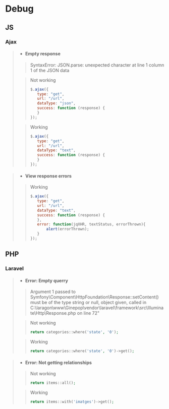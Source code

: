 # Debug

## JS

### Ajax

>- #### Empty response
>
>> SyntaxError: JSON.parse: unexpected character at line 1 column 1 of the JSON data
>
>>Not working
>>```js
>>$.ajax({
>>    type: "get",
>>    url: "/url",
>>    dataType: "json",
>>    success: function (response) {
>>    }
>>});
>>```
>
>>Working
>>```js
>>$.ajax({
>>    type: "get",
>>    url: "/url",
>>    dataType: "text",
>>    success: function (response) {
>>    }
>>});
>>```

>- #### View response errors
>> Working
>>```js
>>$.ajax({
>>    type: "get",
>>    url: "/url",
>>    dataType: "text",
>>    success: function (response) {
>>    },
>>    error: function(jqXHR, textStatus, errorThrown){
>>        alert(errorThrown);
>>    }
>>});
>>```

## PHP

### Laravel


>- #### Error: Empty querry
>
>> Argument 1 passed to Symfony\\Component\\HttpFoundation\\Response::setContent() must be of the type string or null, object given, called in C:\\laragon\\www\\Ginepop\\vendor\\laravel\\framework\\src\\Illuminate\\Http\\Response.php on line 72"
>
>>Not working
>>```php
>>return categories::where('state', '0');
>>```
>
>>Working
>>```php
>>return categories::where('state', '0')->get();
>>```

>- #### Error: Not getting relationships
>
>>Not working
>>```php
>>return items::all();
>>```
>
>>Working
>>```php
>>return items::with('imatges')->get();
>>```